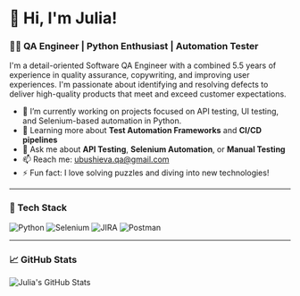 # 👋 Hi, I'm Julia!

### 👩‍💻 QA Engineer | Python Enthusiast | Automation Tester

I'm a detail-oriented Software QA Engineer with a combined 5.5 years of experience in quality assurance, copywriting, and improving user experiences. I'm passionate about identifying and resolving defects to deliver high-quality products that meet and exceed customer expectations.

- 🔭 I’m currently working on projects focused on API testing, UI testing, and Selenium-based automation in Python.
- 🌱 Learning more about **Test Automation Frameworks** and **CI/CD pipelines**
- 💬 Ask me about **API Testing**, **Selenium Automation**, or **Manual Testing**
- 📫 Reach me: [ubushieva.qa@gmail.com](mailto:ubushieva.qa@gmail.com)
- ⚡ Fun fact: I love solving puzzles and diving into new technologies!

---

### 🚀 Tech Stack
![Python](https://img.shields.io/badge/Python-3670A0?style=for-the-badge&logo=python&logoColor=ffdd54)
![Selenium](https://img.shields.io/badge/Selenium-43B02A?style=for-the-badge&logo=selenium&logoColor=white)
![JIRA](https://img.shields.io/badge/JIRA-0052CC?style=for-the-badge&logo=jira&logoColor=white)
![Postman](https://img.shields.io/badge/Postman-FF6C37?style=for-the-badge&logo=postman&logoColor=white)

---

### 📈 GitHub Stats
![Julia's GitHub Stats](https://github-readme-stats.vercel.app/api?username=JuliaUbushieva&show_icons=true&theme=dracula)
